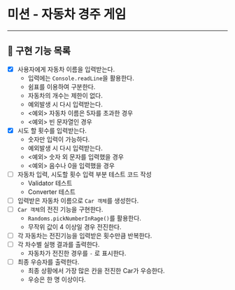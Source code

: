 # 미션 - 자동차 경주 게임

---

## 📑 구현 기능 목록

- [x] 사용자에게 자동차 이름을 입력받는다.
  - 입력에는 `Console.readLine`을 활용한다. 
  - 쉼표를 이용하여 구분한다.
  - 자동차의 개수는 제한이 없다.
  - 예외발생 시 다시 입력받는다.
  - <예외> 자동차 이름은 5자를 초과한 경우
  - <예외> 빈 문자열인 경우
- [x] 시도 할 횟수를 입력받는다.
  - 숫자만 입력이 가능하다.
  - 예외발생 시 다시 입력받는다.
  - <예외> 숫자 외 문자를 입력했을 경우
  - <예외> 음수나 0을 입력했을 경우
- [ ] 자동차 입력, 시도할 횟수 입력 부분 테스트 코드 작성
  - Validator 테스트
  - Converter 테스트
- [ ] 입력받은 자동차 이름으로 `Car 객체`를 생성한다.
- [ ] `Car 객체`의 전진 기능을 구현한다.
  - `Randoms.pickNumberInRage()`를 활용한다.
  - 무작위 값이 4 이상일 경우 전진한다.
- [ ] 각 자동차는 전진기능을 입력받은 횟수만큼 반복한다.
- [ ] 각 차수별 실행 결과를 출력한다.
  - 자동차가 전진한 경우를 `-` 로 표시한다.
- [ ] 최종 우승자를 출력한다. 
  - 최종 상황에서 가장 많은 칸을 전진한 Car가 우승한다.
  - 우승은 한 명 이상이다.
